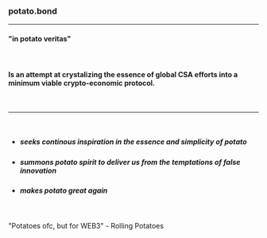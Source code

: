 ### potato.bond
___
#### "in potato veritas"
<br>



#### Is an attempt at crystalizing the essence of global CSA efforts into a minimum viable crypto-economic protocol.

<br>

___

<br>

- ##### seeks continous inspiration in the essence and simplicity of potato 

- ##### summons potato spirit to deliver us from the temptations of false innovation
- ##### makes potato great again

<br>


"Potatoes ofc, but for WEB3" - Rolling Potatoes <br>
